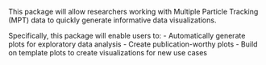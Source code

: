 This package will allow researchers working with Multiple Particle Tracking (MPT) data to quickly generate informative data visualizations. 

Specifically, this package will enable users to:
    - Automatically generate plots for exploratory data analysis
    - Create publication-worthy plots
    - Build on template plots to create visualizations for new use cases